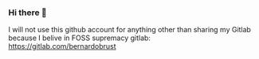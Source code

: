 ### Hi there 👋

I will not use this github account for anything other than sharing my Gitlab because I belive in FOSS supremacy
gitlab: https://gitlab.com/bernardobrust
